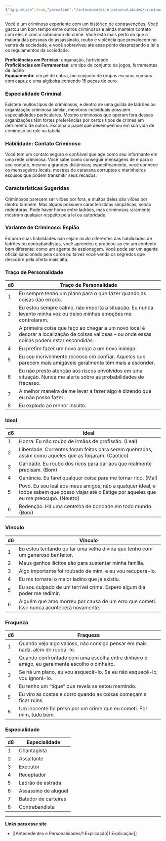 ```yaml
---
{"dg-publish":true,"permalink":"/antecedentes-e-personalidades/criminoso/","tags":["Antecedentes Criminoso"]}
---
```


Você é um criminoso experiente com um histórico de contravenções. Você gastou um bom tempo entre outros criminosos e ainda mantém contato com eles e com o submundo do crime. Você está mais perto do que a maioria das pessoas do assassinato, roubo e violência que prevalecem no ventre da sociedade, e você sobreviveu até esse ponto desprezando a lei e os regulamentos da sociedade.

**Proficiências em Perícias:** enganação, furtividade  
**Proficiências em Ferramentas:** um tipo de conjunto de jogos, ferramentas de ladino  
**Equipamento:** um pé de cabra, um conjunto de roupas escuras comuns com capuz e uma algibeira contendo 15 peças de ouro  

### Especialidade Criminal
Existem muitos tipos de criminosos, e dentro de uma guilda de ladrões ou organização criminosa similar, membros individuais possuem especialidades particulares. Mesmo criminosos que operam fora dessas organizações têm fortes preferências por certos tipos de crimes em detrimento de outros. Escolha o papel que desempenhou em sua vida de criminoso ou role na tabela.

### Habilidade: Contato Criminoso
Você tem um contato seguro e confiável que age como seu informante em uma rede criminosa. Você sabe como conseguir mensagens de e para o seu contato, mesmo a grandes distâncias; especificamente, você conhece os mensageiros locais, mestres de caravana corruptos e marinheiros escusos que podem transmitir seus recados.

### Características Sugeridas
Criminosos parecem ser vilões por fora, e muitos deles são vilões por dentro também. Mas alguns possuem características simpáticas, senão redentoras. Pode haver honra entre ladrões, mas criminosos raramente mostram qualquer respeito pela lei ou autoridade.

### Variante de Criminoso: Espião
Embora suas habilidades não sejam muito diferentes das habilidades de ladrões ou contrabandistas, você aprendeu e praticou-as em um contexto bem diferente: como um agente de espionagem. Você pode ser um agente oficial sancionado pela coroa ou talvez você venda os segredos que descobre pela oferta mais alta.

### Traço de Personalidade

| d8 | Traço de Personalidade                                                                                              |
|----|---------------------------------------------------------------------------------------------------------------------|
| 1  | Eu sempre tenho um plano para o que fazer quando as coisas dão errado.                                            |
| 2  | Eu estou sempre calmo, não importa a situação. Eu nunca levanto minha voz ou deixo minhas emoções me controlarem.|
| 3  | A primeira coisa que faço ao chegar a um novo local é decorar a localização de coisas valiosas – ou onde essas coisas podem estar escondidas.|
| 4  | Eu prefiro fazer um novo amigo a um novo inimigo.                                                                  |
| 5  | Eu sou incrivelmente receoso em confiar. Aqueles que parecem mais amigáveis geralmente têm mais a esconder.       |
| 6  | Eu não presto atenção aos riscos envolvidos em uma situação. Nunca me alerte sobre as probabilidades de fracasso.   |
| 7  | A melhor maneira de me levar a fazer algo é dizendo que eu não posso fazer.                                        |
| 8  | Eu explodo ao menor insulto.                                                                                       |

### Ideal

| d6 | Ideal                                                                                     |
|----|-------------------------------------------------------------------------------------------|
| 1  | Honra. Eu não roubo de irmãos de profissão. (Leal)                                       |
| 2  | Liberdade. Correntes foram feitas para serem quebradas, assim como aqueles que as forjaram. (Caótico) |
| 3  | Caridade. Eu roubo dos ricos para dar aos que realmente precisam. (Bom)                  |
| 4  | Ganância. Eu farei qualquer coisa para me tornar rico. (Mal)                            |
| 5  | Povo. Eu sou leal aos meus amigos, não a qualquer ideal, e todos sabem que posso viajar até o Estige por aqueles que eu me preocupo. (Neutro) |
| 6  | Redenção. Há uma centelha de bondade em todo mundo. (Bom)                                |

### Vínculo

| d6 | Vínculo                                                                                       |
|----|----------------------------------------------------------------------------------------------|
| 1  | Eu estou tentando quitar uma velha dívida que tenho com um generoso benfeitor.              |
| 2  | Meus ganhos ilícitos são para sustentar minha família.                                      |
| 3  | Algo importante foi roubado de mim, e eu vou recuperá-lo.                                   |
| 4  | Eu me tornarei o maior ladino que já existiu.                                               |
| 5  | Eu sou culpado de um terrível crime. Espero algum dia poder me redimir.                     |
| 6  | Alguém que amo morreu por causa de um erro que cometi. Isso nunca acontecerá novamente.      |

### Fraqueza

| d6 | Fraqueza                                                                                     |
|----|----------------------------------------------------------------------------------------------|
| 1  | Quando vejo algo valioso, não consigo pensar em mais nada, além de roubá-lo.                |
| 2  | Quando confrontado com uma escolha entre dinheiro e amigo, eu geralmente escolho o dinheiro.|
| 3  | Se há um plano, eu vou esquecê-lo. Se eu não esquecê-lo, vou ignorá-lo.                     |
| 4  | Eu tenho um “tique” que revela se estou mentindo.                                            |
| 5  | Eu viro as costas e corro quando as coisas começam a ficar ruins.                            |
| 6  | Um inocente foi preso por um crime que eu cometi. Por mim, tudo bem.                        |

### Especialidade

| d8 | Especialidade                 |
|----|-------------------------------|
| 1  | Chantagista                   |
| 2  | Assaltante                    |
| 3  | Executor                      |
| 4  | Receptador                    |
| 5  | Ladrão de estrada             |
| 6  | Assassino de aluguel          |
| 7  | Batedor de carteiras          |
| 8  | Contrabandista                |
___
**Links para esse site**
- [[Antecedentes e Personalidades/1.Explicação\|1.Explicação]]